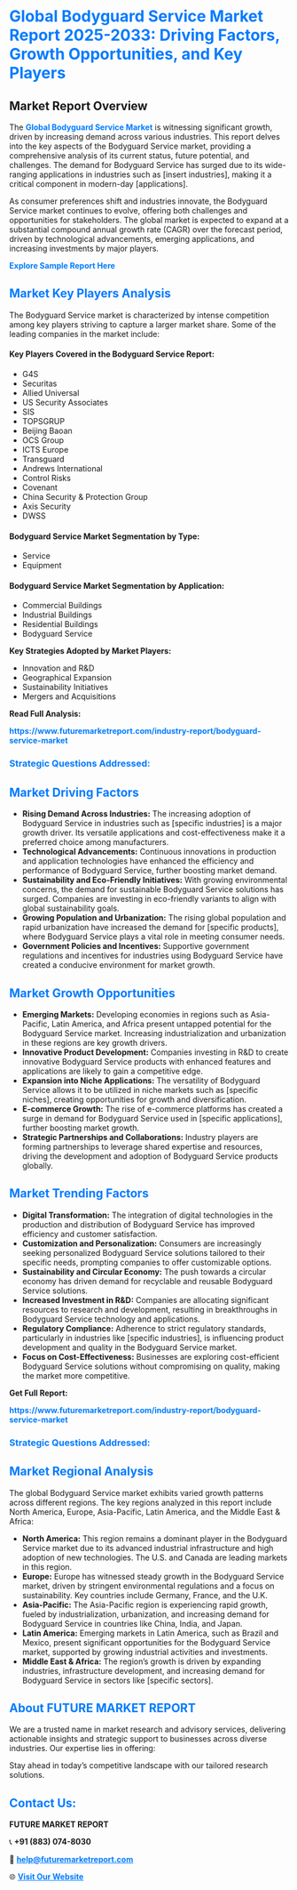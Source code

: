 <h1 style="color: #007BFF;">Global Bodyguard Service Market Report 2025-2033: Driving Factors, Growth Opportunities, and Key Players</h1>

<section id="overview">
<h2>Market Report Overview</h2>
<p>The <a href="https://www.futuremarketreport.com/industry-report/bodyguard-service-market" style="color: #007BFF; text-decoration: none;"><strong>Global Bodyguard Service Market</strong></a> is witnessing significant growth, driven by increasing demand across various industries. This report delves into the key aspects of the Bodyguard Service market, providing a comprehensive analysis of its current status, future potential, and challenges. The demand for Bodyguard Service has surged due to its wide-ranging applications in industries such as [insert industries], making it a critical component in modern-day [applications].</p>
<p>As consumer preferences shift and industries innovate, the Bodyguard Service market continues to evolve, offering both challenges and opportunities for stakeholders. The global market is expected to expand at a substantial compound annual growth rate (CAGR) over the forecast period, driven by technological advancements, emerging applications, and increasing investments by major players.</p>
</section>

<section id="overview">
<p><a href="https://www.futuremarketreport.com/request-sample/reportId=112914" style="color: #007BFF; text-decoration: none;"><strong>Explore Sample Report Here</strong></a></p>
</section>

<section id="key-players">
<h2 style="color: #007BFF;">Market Key Players Analysis</h2>
<p>The Bodyguard Service market is characterized by intense competition among key players striving to capture a larger market share. Some of the leading companies in the market include:</p>
<h4>Key Players Covered in the Bodyguard Service Report:</h4>
<ul><li>G4S</li><li>Securitas</li><li>Allied Universal</li><li>US Security Associates</li><li>SIS</li><li>TOPSGRUP</li><li>Beijing Baoan</li><li>OCS Group</li><li>ICTS Europe</li><li>Transguard</li><li>Andrews International</li><li>Control Risks</li><li>Covenant</li><li>China Security &amp; Protection Group</li><li>Axis Security</li><li>DWSS</li></ul>
<h4>Bodyguard Service Market Segmentation by Type:</h4>
<ul><li>Service</li><li>Equipment</li></ul>

<h4>Bodyguard Service Market Segmentation by Application:</h4>
<ul><li>Commercial Buildings</li><li>Industrial Buildings</li><li>Residential Buildings</li><li>Bodyguard Service</li></ul>
<p><strong>Key Strategies Adopted by Market Players:</strong></p>
<ul>
<li>Innovation and R&D</li>
<li>Geographical Expansion</li>
<li>Sustainability Initiatives</li>
<li>Mergers and Acquisitions</li>
</ul>
</section>

<section>
<p><strong>Read Full Analysis: </strong></p><a href="https://www.futuremarketreport.com/industry-report/bodyguard-service-market" style="color: #007BFF; text-decoration: none;"><strong>https://www.futuremarketreport.com/industry-report/bodyguard-service-market</strong></a>
<h3 style="color: #007BFF;">Strategic Questions Addressed:</h3>
</section>

<section id="driving-factors">
<h2 style="color: #007BFF;">Market Driving Factors</h2>
<ul>
<li><strong>Rising Demand Across Industries:</strong> The increasing adoption of Bodyguard Service in industries such as [specific industries] is a major growth driver. Its versatile applications and cost-effectiveness make it a preferred choice among manufacturers.</li>
<li><strong>Technological Advancements:</strong> Continuous innovations in production and application technologies have enhanced the efficiency and performance of Bodyguard Service, further boosting market demand.</li>
<li><strong>Sustainability and Eco-Friendly Initiatives:</strong> With growing environmental concerns, the demand for sustainable Bodyguard Service solutions has surged. Companies are investing in eco-friendly variants to align with global sustainability goals.</li>
<li><strong>Growing Population and Urbanization:</strong> The rising global population and rapid urbanization have increased the demand for [specific products], where Bodyguard Service plays a vital role in meeting consumer needs.</li>
<li><strong>Government Policies and Incentives:</strong> Supportive government regulations and incentives for industries using Bodyguard Service have created a conducive environment for market growth.</li>
</ul>
</section>

<section id="growth-opportunities">
<h2 style="color: #007BFF;">Market Growth Opportunities</h2>
<ul>
<li><strong>Emerging Markets:</strong> Developing economies in regions such as Asia-Pacific, Latin America, and Africa present untapped potential for the Bodyguard Service market. Increasing industrialization and urbanization in these regions are key growth drivers.</li>
<li><strong>Innovative Product Development:</strong> Companies investing in R&D to create innovative Bodyguard Service products with enhanced features and applications are likely to gain a competitive edge.</li>
<li><strong>Expansion into Niche Applications:</strong> The versatility of Bodyguard Service allows it to be utilized in niche markets such as [specific niches], creating opportunities for growth and diversification.</li>
<li><strong>E-commerce Growth:</strong> The rise of e-commerce platforms has created a surge in demand for Bodyguard Service used in [specific applications], further boosting market growth.</li>
<li><strong>Strategic Partnerships and Collaborations:</strong> Industry players are forming partnerships to leverage shared expertise and resources, driving the development and adoption of Bodyguard Service products globally.</li>
</ul>
</section>

<section id="trending-factors">
<h2 style="color: #007BFF;">Market Trending Factors</h2>
<ul>
<li><strong>Digital Transformation:</strong> The integration of digital technologies in the production and distribution of Bodyguard Service has improved efficiency and customer satisfaction.</li>
<li><strong>Customization and Personalization:</strong> Consumers are increasingly seeking personalized Bodyguard Service solutions tailored to their specific needs, prompting companies to offer customizable options.</li>
<li><strong>Sustainability and Circular Economy:</strong> The push towards a circular economy has driven demand for recyclable and reusable Bodyguard Service solutions.</li>
<li><strong>Increased Investment in R&D:</strong> Companies are allocating significant resources to research and development, resulting in breakthroughs in Bodyguard Service technology and applications.</li>
<li><strong>Regulatory Compliance:</strong> Adherence to strict regulatory standards, particularly in industries like [specific industries], is influencing product development and quality in the Bodyguard Service market.</li>
<li><strong>Focus on Cost-Effectiveness:</strong> Businesses are exploring cost-efficient Bodyguard Service solutions without compromising on quality, making the market more competitive.</li>
</ul>
</section>

<section>
<p><strong>Get Full Report: </strong></p><a href="https://www.futuremarketreport.com/industry-report/bodyguard-service-market" style="color: #007BFF; text-decoration: none;"><strong>https://www.futuremarketreport.com/industry-report/bodyguard-service-market</strong></a>
<h3 style="color: #007BFF;">Strategic Questions Addressed:</h3>
</section>


<section id="regional-analysis">
<h2 style="color: #007BFF;">Market Regional Analysis</h2>
<p>The global Bodyguard Service market exhibits varied growth patterns across different regions. The key regions analyzed in this report include North America, Europe, Asia-Pacific, Latin America, and the Middle East & Africa:</p>
<ul>
<li><strong>North America:</strong> This region remains a dominant player in the Bodyguard Service market due to its advanced industrial infrastructure and high adoption of new technologies. The U.S. and Canada are leading markets in this region.</li>
<li><strong>Europe:</strong> Europe has witnessed steady growth in the Bodyguard Service market, driven by stringent environmental regulations and a focus on sustainability. Key countries include Germany, France, and the U.K.</li>
<li><strong>Asia-Pacific:</strong> The Asia-Pacific region is experiencing rapid growth, fueled by industrialization, urbanization, and increasing demand for Bodyguard Service in countries like China, India, and Japan.</li>
<li><strong>Latin America:</strong> Emerging markets in Latin America, such as Brazil and Mexico, present significant opportunities for the Bodyguard Service market, supported by growing industrial activities and investments.</li>
<li><strong>Middle East & Africa:</strong> The region’s growth is driven by expanding industries, infrastructure development, and increasing demand for Bodyguard Service in sectors like [specific sectors].</li>
</ul>
</section>

<footer>
<h2 style="color: #007BFF;">About FUTURE MARKET REPORT</h2>
<p>We are a trusted name in market research and advisory services, delivering actionable insights and strategic support to businesses across diverse industries. Our expertise lies in offering:</p>

<p>Stay ahead in today’s competitive landscape with our tailored research solutions.</p>

<h2 style="color: #007BFF;">Contact Us:</h2>
<p><strong>FUTURE MARKET REPORT</strong></p>
<p>📞 <strong>+91 (883) 074-8030</strong></p>
<p>📧 <strong><a href="mailto:help@futuremarketreport.com" style="color: #007BFF;">help@futuremarketreport.com</a></strong></p>
<p>🌐 <strong><a href="https://www.futuremarketreport.com/" style="color: #007BFF;">Visit Our Website</a></strong></p>
</footer>